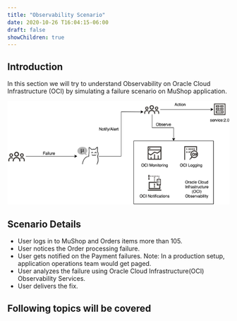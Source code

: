 ```yaml
---
title: "Observability Scenario"
date: 2020-10-26 T16:04:15-06:00
draft: false
showChildren: true
---
```


## Introduction

In this section we will try to understand Observability on Oracle Cloud Infrastructure (OCI) by simulating a failure scenario on MuShop application.

![Failure-scenario](../images/observability-scenario.png)

## Scenario Details
- User logs in to MuShop and Orders items more than 105.
- User notices the Order processing failure.
- User gets notified on the Payment failures. Note: In a production setup, application operations team would get paged.
- User analyzes the failure using Oracle Cloud Infrastructure(OCI) Observability Services.
- User delivers the fix. 

## Following topics will be covered